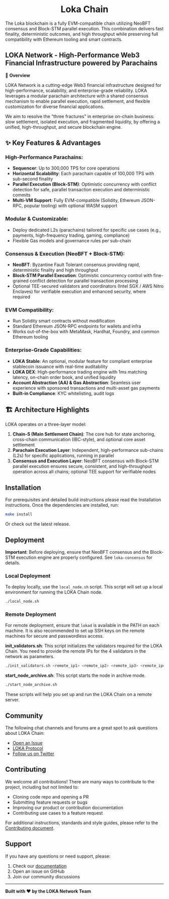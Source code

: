 <!--
parent:
  order: false
-->

<div align="center">
  <h1> Loka Chain </h1>
</div>

The Loka blockchain is a fully EVM-compatible chain utilizing NeoBFT consensus and Block-STM parallel execution. This combination delivers fast finality, deterministic outcomes, and high throughput while preserving full compatibility with Ethereum tooling and smart contracts.

## LOKA Network - High-Performance Web3 Financial Infrastructure powered by Parachains

🚀 **Overview**

LOKA Network is a cutting-edge Web3 financial infrastructure designed for high-performance, scalability, and enterprise-grade reliability. LOKA leverages a modular parachain architecture with a shared consensus mechanism to enable parallel execution, rapid settlement, and flexible customization for diverse financial applications.

We aim to resolve the "three fractures" in enterprise on-chain business: slow settlement, isolated execution, and fragmented liquidity, by offering a unified, high-throughput, and secure blockchain engine.

## ✨ Key Features & Advantages

### High-Performance Parachains:
- **Sequencer**: Up to 300,000 TPS for core operations
- **Horizontal Scalability**: Each parachain capable of 100,000 TPS with sub-second finality
- **Parallel Execution (Block-STM)**: Optimistic concurrency with conflict detection for safe, parallel transaction execution and deterministic commits
- **Multi-VM Support**: Fully EVM-compatible (Solidity, Ethereum JSON-RPC, popular tooling) with optional WASM support

### Modular & Customizable:
- Deploy dedicated L2s (parachains) tailored for specific use cases (e.g., payments, high-frequency trading, gaming, compliance)
- Flexible Gas models and governance rules per sub-chain

### Consensus & Execution (NeoBFT + Block-STM):
- **NeoBFT**: Byzantine Fault Tolerant consensus providing rapid, deterministic finality and high throughput
- **Block-STM Parallel Execution**: Optimistic concurrency control with fine-grained conflict detection for parallel transaction processing
- Optional TEE-secured validators and coordinators (Intel SGX / AWS Nitro Enclaves) for verifiable execution and enhanced security, where required

### EVM Compatibility:
- Run Solidity smart contracts without modification
- Standard Ethereum JSON-RPC endpoints for wallets and infra
- Works out-of-the-box with MetaMask, Hardhat, Foundry, and common Ethereum tooling

### Enterprise-Grade Capabilities:
- **LOKA Stable**: An optional, modular feature for compliant enterprise stablecoin issuance with real-time auditability
- **LOKA DEX**: High-performance trading engine with 1ms matching latency, on-chain order book, and unified liquidity
- **Account Abstraction (AA) & Gas Abstraction**: Seamless user experience with sponsored transactions and multi-asset gas payments
- **Built-in Compliance**: KYC whitelisting, audit logs

## 🏗️ Architecture Highlights

LOKA operates on a three-layer model:

1. **Chain-S (Main Settlement Chain)**: The core hub for state anchoring, cross-chain communication (IBC-style), and optional core asset settlement
2. **Parachain Execution Layer**: Independent, high-performance sub-chains (L2s) for specific applications, running in parallel
3. **Consensus and Execution Layer**: NeoBFT consensus with Block-STM parallel execution ensures secure, consistent, and high-throughput operation across all chains; optional TEE support for verifiable nodes

## Installation

For prerequisites and detailed build instructions please read the Installation instructions. Once the dependencies are installed, run:

```bash
make install
```

Or check out the latest release.

## Deployment

**Important**: Before deploying, ensure that NeoBFT consensus and the Block-STM execution engine are properly configured. See `loka-consensus` for details.

### Local Deployment

To deploy locally, use the `local_node.sh` script. This script will set up a local environment for running the LOKA Chain node.

```bash
./local_node.sh
```

### Remote Deployment

For remote deployment, ensure that `lokad` is available in the PATH on each machine. It is also recommended to set up SSH keys on the remote machines for secure and passwordless access.

**init_validators.sh**: This script initializes the validators required for the LOKA Chain. You need to provide the remote IPs for the 4 validators in the network as parameters.

```bash
./init_validators.sh <remote_ip1> <remote_ip2> <remote_ip3> <remote_ip4>
```

**start_node_archive.sh**: This script starts the node in archive mode.

```bash
./start_node_archive.sh
```

These scripts will help you set up and run the LOKA Chain on a remote server.

## Community

The following chat channels and forums are a great spot to ask questions about LOKA Chain:

- [Open an Issue](https://github.com/loka-network/loka-chain/issues)
- [LOKA Protocol](https://loka.network)
- [Follow us on Twitter](https://twitter.com/loka_network)

## Contributing

We welcome all contributions! There are many ways to contribute to the project, including but not limited to:

- Cloning code repo and opening a PR
- Submitting feature requests or bugs
- Improving our product or contribution documentation
- Contributing use cases to a feature request

For additional instructions, standards and style guides, please refer to the [Contributing document](CONTRIBUTING.md).

## Support

If you have any questions or need support, please:
1. Check our [documentation](https://docs.loka.network)
2. Open an issue on GitHub
3. Join our community discussions

---

**Built with ❤️ by the LOKA Network Team**